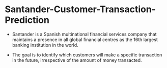 # Santander-Customer-Transaction-Prediction
- Santander is a Spanish multinational financial services company that maintains a presence in all global financial centres as the 16th largest banking institution in the world.

- The goal is to identify which customers will make a specific transaction in the future, irrespective of the amount of money transacted.

